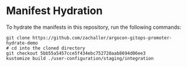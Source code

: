 # Manifest Hydration

To hydrate the manifests in this repository, run the following commands:

```shell
git clone https://github.com/zachaller/argocon-gitops-promoter-hydrate-demo
# cd into the cloned directory
git checkout 5bb55a5457cce5f434ebc752728aab8694d06ee3
kustomize build ./user-configuration/staging/integration
```
